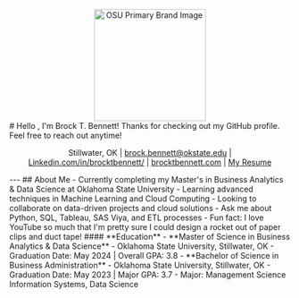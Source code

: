 <div style="text-align: center;"> <img src="https://brand.okstate.edu/site-files/images/brand-guide/primary-brand.png" alt="OSU Primary Brand Image" width="200"> </div> # Hello , I'm Brock T. Bennett! Thanks for checking out my GitHub profile. Feel free to reach out anytime! <p align="center"> Stillwater, OK | <a href="mailto:brock.bennett@okstate.edu">brock.bennett@okstate.edu</a> | <a href="https://linkedin.com/in/brocktbennett/">Linkedin.com/in/brocktbennett/</a> | <a href="https://brocktbennett.com/">brocktbennett.com</a> | <a href="https://drive.google.com/file/d/1AZ6BmE2xPn-9K0j7J-_4RDw7NMbeoLM0/view"> My Resume</a> </p> --- ## About Me - Currently completing my Master's in Business Analytics & Data Science at Oklahoma State University - Learning advanced techniques in Machine Learning and Cloud Computing - Looking to collaborate on data-driven projects and cloud solutions - Ask me about Python, SQL, Tableau, SAS Viya, and ETL processes - Fun fact: I love YouTube so much that I'm pretty sure I could design a rocket out of paper clips and duct tape! #### **Education** - **Master of Science in Business Analytics & Data Science** - Oklahoma State University, Stillwater, OK - Graduation Date: May 2024 | Overall GPA: 3.8 - **Bachelor of Science in Business Administration** - Oklahoma State University, Stillwater, OK - Graduation Date: May 2023 | Major GPA: 3.7 - Major: Management Science Information Systems, Data Science
